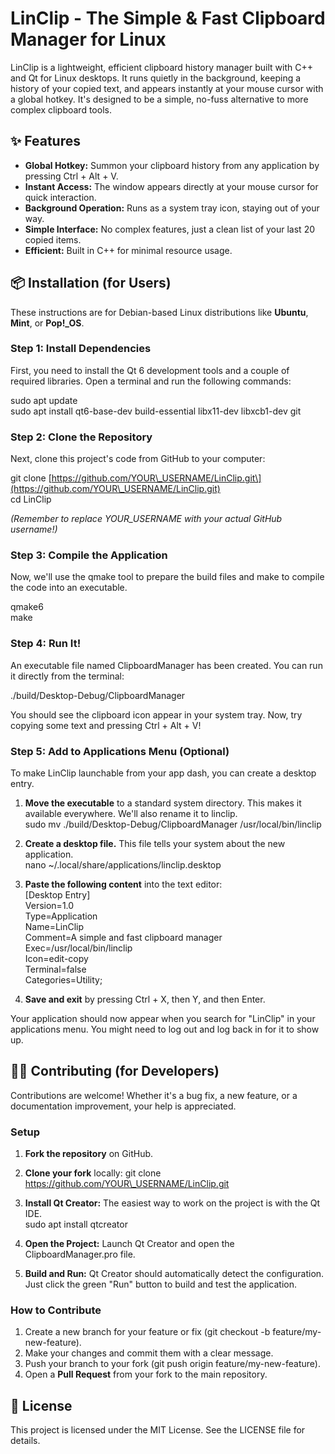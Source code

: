# **LinClip \- The Simple & Fast Clipboard Manager for Linux**

LinClip is a lightweight, efficient clipboard history manager built with C++ and Qt for Linux desktops. It runs quietly in the background, keeping a history of your copied text, and appears instantly at your mouse cursor with a global hotkey. It's designed to be a simple, no-fuss alternative to more complex clipboard tools.

## **✨ Features**

* **Global Hotkey:** Summon your clipboard history from any application by pressing Ctrl \+ Alt \+ V.  
* **Instant Access:** The window appears directly at your mouse cursor for quick interaction.  
* **Background Operation:** Runs as a system tray icon, staying out of your way.  
* **Simple Interface:** No complex features, just a clean list of your last 20 copied items.  
* **Efficient:** Built in C++ for minimal resource usage.

## **📦 Installation (for Users)**

These instructions are for Debian-based Linux distributions like **Ubuntu**, **Mint**, or **Pop\!\_OS**.

### **Step 1: Install Dependencies**

First, you need to install the Qt 6 development tools and a couple of required libraries. Open a terminal and run the following commands:

sudo apt update  
sudo apt install qt6-base-dev build-essential libx11-dev libxcb1-dev git

### **Step 2: Clone the Repository**

Next, clone this project's code from GitHub to your computer:

git clone \[https://github.com/YOUR\_USERNAME/LinClip.git\](https://github.com/YOUR\_USERNAME/LinClip.git)  
cd LinClip

*(Remember to replace YOUR\_USERNAME with your actual GitHub username\!)*

### **Step 3: Compile the Application**

Now, we'll use the qmake tool to prepare the build files and make to compile the code into an executable.

qmake6  
make

### **Step 4: Run It\!**

An executable file named ClipboardManager has been created. You can run it directly from the terminal:

./build/Desktop-Debug/ClipboardManager

You should see the clipboard icon appear in your system tray. Now, try copying some text and pressing Ctrl \+ Alt \+ V\!

### **Step 5: Add to Applications Menu (Optional)**

To make LinClip launchable from your app dash, you can create a desktop entry.

1. **Move the executable** to a standard system directory. This makes it available everywhere. We'll also rename it to linclip.  
   sudo mv ./build/Desktop-Debug/ClipboardManager /usr/local/bin/linclip

2. **Create a desktop file.** This file tells your system about the new application.  
   nano \~/.local/share/applications/linclip.desktop

3. **Paste the following content** into the text editor:  
   \[Desktop Entry\]  
   Version=1.0  
   Type=Application  
   Name=LinClip  
   Comment=A simple and fast clipboard manager  
   Exec=/usr/local/bin/linclip  
   Icon=edit-copy  
   Terminal=false  
   Categories=Utility;

4. **Save and exit** by pressing Ctrl \+ X, then Y, and then Enter.

Your application should now appear when you search for "LinClip" in your applications menu. You might need to log out and log back in for it to show up.

## **🧑‍💻 Contributing (for Developers)**

Contributions are welcome\! Whether it's a bug fix, a new feature, or a documentation improvement, your help is appreciated.

### **Setup**

1. **Fork the repository** on GitHub.  
2. **Clone your fork** locally: git clone https://github.com/YOUR\_USERNAME/LinClip.git  
3. **Install Qt Creator:** The easiest way to work on the project is with the Qt IDE.  
   sudo apt install qtcreator

4. **Open the Project:** Launch Qt Creator and open the ClipboardManager.pro file.  
5. **Build and Run:** Qt Creator should automatically detect the configuration. Just click the green "Run" button to build and test the application.

### **How to Contribute**

1. Create a new branch for your feature or fix (git checkout \-b feature/my-new-feature).  
2. Make your changes and commit them with a clear message.  
3. Push your branch to your fork (git push origin feature/my-new-feature).  
4. Open a **Pull Request** from your fork to the main repository.

## **📜 License**

This project is licensed under the MIT License. See the LICENSE file for details.